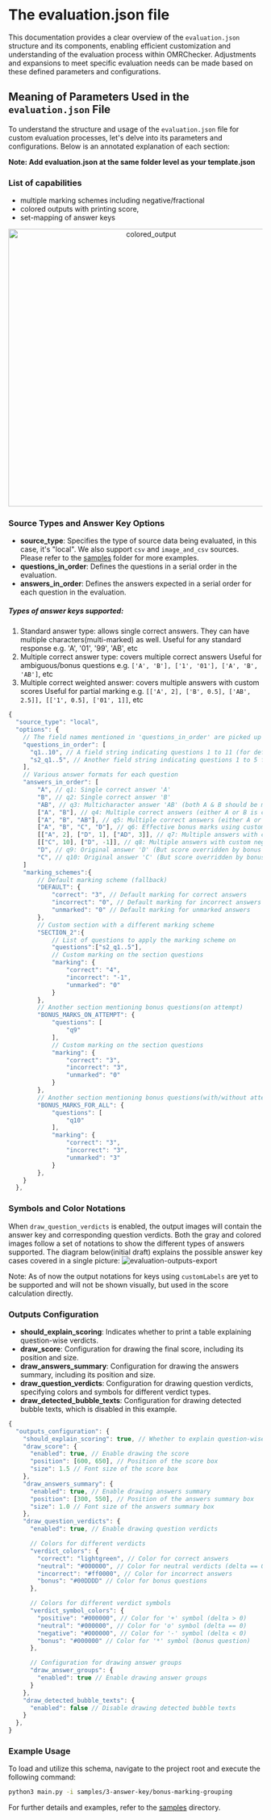 # The evaluation.json file

This documentation provides a clear overview of the `evaluation.json` structure and its components, enabling efficient customization and understanding of the evaluation process within OMRChecker. Adjustments and expansions to meet specific evaluation needs can be made based on these defined parameters and configurations.

## Meaning of Parameters Used in the `evaluation.json` File

To understand the structure and usage of the `evaluation.json` file for custom evaluation processes, let's delve into its parameters and configurations. Below is an annotated explanation of each section:

**Note: Add evaluation.json at the same folder level as your template.json**

### List of capabilities

- multiple marking schemes including negative/fractional
- colored outputs with printing score,
- set-mapping of answer keys

<p align="center">
	<a href="https://github.com/Udayraj123/OMRChecker/wiki/%5Bv2%5D-About-Evaluation">
		<img alt="colored_output" width="550" src="{{ config.extra.CDN_PREFIX }}/images/colored_output.jpg">
	</a>
</p>

### Source Types and Answer Key Options

- **source_type**: Specifies the type of source data being evaluated, in this case, it's "local". We also support `csv` and `image_and_csv` sources. Please refer to the [samples](https://github.com/Udayraj123/OMRChecker/tree/master/samples/3-answer-key/) folder for more examples.
- **questions_in_order**: Defines the questions in a serial order in the evaluation.
- **answers_in_order**: Defines the answers expected in a serial order for each question in the evaluation.

##### Types of answer keys supported:

1. Standard answer type: allows single correct answers. They can have multiple characters(multi-marked) as well.
   Useful for any standard response e.g. 'A', '01', '99', 'AB', etc
2. Multiple correct answer type: covers multiple correct answers
   Useful for ambiguous/bonus questions e.g. `['A', 'B'], ['1', '01'], ['A', 'B', 'AB']`, etc
3. Multiple correct weighted answer: covers multiple answers with custom scores
   Useful for partial marking e.g. `[['A', 2], ['B', 0.5], ['AB', 2.5]], [['1', 0.5], ['01', 1]]`, etc

```js
{
  "source_type": "local",
  "options": {
    // The field names mentioned in 'questions_in_order' are picked up from the OMR response.
    "questions_in_order": [
      "q1..10", // A field string indicating questions 1 to 11 (for default section)
      "s2_q1..5", // Another field string indicating questions 1 to 5 from another section
    ],
    // Various answer formats for each question
    "answers_in_order": [
        "A", // q1: Single correct answer 'A'
        "B", // q2: Single correct answer 'B'
        "AB", // q3: Multicharacter answer 'AB' (both A & B should be marked)
        ["A", "B"], // q4: Multiple correct answers (either A or B is correct but not both)
        ["A", "B", "AB"], // q5: Multiple correct answers (either A or B or both AB is correct)
        ["A", "B", "C", "D"], // q6: Effective bonus marks using custom score (without using bonus section)
        [["A", 2], ["D", 1], ["AD", 3]], // q7: Multiple answers with custom score (Marks for AD = 2 + 1 = 3)
        [["C", 10], ["D", -1]], // q8: Multiple answers with custom negative score
        "D", // q9: Original answer 'D' (But score overridden by bonus marking scheme below)
        "C", // q10: Original answer 'C' (But score overridden by bonus marking scheme below)
    ]
    "marking_schemes":{
        // Default marking scheme (fallback)
        "DEFAULT": {
            "correct": "3", // Default marking for correct answers
            "incorrect": "0", // Default marking for incorrect answers
            "unmarked": "0" // Default marking for unmarked answers
        },
        // Custom section with a different marking scheme
        "SECTION_2":{
            // List of questions to apply the marking scheme on
            "questions":["s2_q1..5"],
            // Custom marking on the section questions
            "marking": {
                "correct": "4",
                "incorrect": "-1",
                "unmarked": "0"
            }
        },
        // Another section mentioning bonus questions(on attempt)
        "BONUS_MARKS_ON_ATTEMPT": {
            "questions": [
                "q9"
            ],
            // Custom marking on the section questions
            "marking": {
                "correct": "3",
                "incorrect": "3",
                "unmarked": "0"
            }
        },
        // Another section mentioning bonus questions(with/without attempt)
        "BONUS_MARKS_FOR_ALL": {
            "questions": [
                "q10"
            ],
            "marking": {
                "correct": "3",
                "incorrect": "3",
                "unmarked": "3"
            }
        },
    }
  },
```

### Symbols and Color Notations
When `draw_question_verdicts` is enabled, the output images will contain the answer key and corresponding question verdicts. Both the gray and colored images follow a set of notations to show the different types of answers supported. The diagram below(initial draft) explains the possible answer key cases covered in a single picture:
![evaluation-outputs-export](https://github.com/Udayraj123/OMRChecker/assets/16881051/844895f4-c3ce-47dc-9688-60cd9bc6a3e3)


Note: As of now the output notations for keys using `customLabels` are yet to be supported and will not be shown visually, but used in the score calculation directly.


### Outputs Configuration

- **should_explain_scoring**: Indicates whether to print a table explaining question-wise verdicts.
- **draw_score**: Configuration for drawing the final score, including its position and size.
- **draw_answers_summary**: Configuration for drawing the answers summary, including its position and size.
- **draw_question_verdicts**: Configuration for drawing question verdicts, specifying colors and symbols for different verdict types.
- **draw_detected_bubble_texts**: Configuration for drawing detected bubble texts, which is disabled in this example.


```js
{
  "outputs_configuration": {
    "should_explain_scoring": true, // Whether to explain question-wise verdicts
    "draw_score": {
      "enabled": true, // Enable drawing the score
      "position": [600, 650], // Position of the score box
      "size": 1.5 // Font size of the score box
    },
    "draw_answers_summary": {
      "enabled": true, // Enable drawing answers summary
      "position": [300, 550], // Position of the answers summary box
      "size": 1.0 // Font size of the answers summary box
    },
    "draw_question_verdicts": {
      "enabled": true, // Enable drawing question verdicts

      // Colors for different verdicts
      "verdict_colors": {
        "correct": "lightgreen", // Color for correct answers
        "neutral": "#000000", // Color for neutral verdicts (delta == 0)
        "incorrect": "#ff0000", // Color for incorrect answers
        "bonus": "#00DDDD" // Color for bonus questions
      },

      // Colors for different verdict symbols
      "verdict_symbol_colors": {
        "positive": "#000000", // Color for '+' symbol (delta > 0)
        "neutral": "#000000", // Color for 'o' symbol (delta == 0)
        "negative": "#000000", // Color for '-' symbol (delta < 0)
        "bonus": "#000000" // Color for '*' symbol (bonus question)
      },

      // Configuration for drawing answer groups
      "draw_answer_groups": {
        "enabled": true // Enable drawing answer groups
      }
    },
    "draw_detected_bubble_texts": {
      "enabled": false // Disable drawing detected bubble texts
    }
  },
}
```

### Example Usage

To load and utilize this schema, navigate to the project root and execute the following command:

```bash
python3 main.py -i samples/3-answer-key/bonus-marking-grouping
```

For further details and examples, refer to the [samples](https://github.com/Udayraj123/OMRChecker/tree/master/samples/3-answer-key/) directory.
